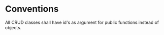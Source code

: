# Conventions

All CRUD classes shall have id's as argument for public functions instead of objects.